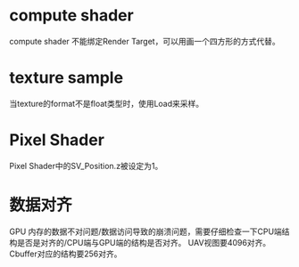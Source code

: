 # compute shader
compute shader 不能绑定Render Target，可以用画一个四方形的方式代替。

# texture sample
当texture的format不是float类型时，使用Load来采样。

# Pixel Shader
Pixel Shader中的SV_Position.z被设定为1。

# 数据对齐
GPU 内存的数据不对问题/数据访问导致的崩溃问题，需要仔细检查一下CPU端结构是否是对齐的/CPU端与GPU端的结构是否对齐。
UAV视图要4096对齐。Cbuffer对应的结构要256对齐。